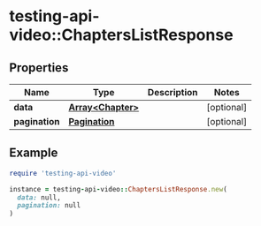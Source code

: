 # testing-api-video::ChaptersListResponse

## Properties

| Name | Type | Description | Notes |
| ---- | ---- | ----------- | ----- |
| **data** | [**Array&lt;Chapter&gt;**](Chapter.md) |  | [optional] |
| **pagination** | [**Pagination**](Pagination.md) |  | [optional] |

## Example

```ruby
require 'testing-api-video'

instance = testing-api-video::ChaptersListResponse.new(
  data: null,
  pagination: null
)
```

